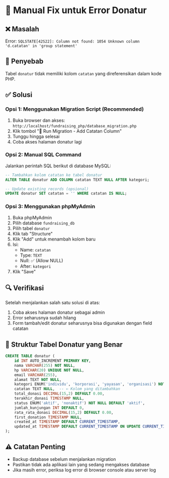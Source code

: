 # 🔧 Manual Fix untuk Error Donatur

## ❌ Masalah
Error: `SQLSTATE[42S22]: Column not found: 1054 Unknown column 'd.catatan' in 'group statement'`

## 🎯 Penyebab
Tabel `donatur` tidak memiliki kolom `catatan` yang direferensikan dalam kode PHP.

## ✅ Solusi

### Opsi 1: Menggunakan Migration Script (Recommended)
1. Buka browser dan akses: `http://localhost/fundraising_php/database_migration.php`
2. Klik tombol "🚀 Run Migration - Add Catatan Column"
3. Tunggu hingga selesai
4. Coba akses halaman donatur lagi

### Opsi 2: Manual SQL Command
Jalankan perintah SQL berikut di database MySQL:

```sql
-- Tambahkan kolom catatan ke tabel donatur
ALTER TABLE donatur ADD COLUMN catatan TEXT NULL AFTER kategori;

-- Update existing records (opsional)
UPDATE donatur SET catatan = '' WHERE catatan IS NULL;
```

### Opsi 3: Menggunakan phpMyAdmin
1. Buka phpMyAdmin
2. Pilih database `fundraising_db`
3. Pilih tabel `donatur`
4. Klik tab "Structure"
5. Klik "Add" untuk menambah kolom baru
6. Isi:
   - Name: `catatan`
   - Type: `TEXT`
   - Null: ✅ (Allow NULL)
   - After: `kategori`
7. Klik "Save"

## 🔍 Verifikasi
Setelah menjalankan salah satu solusi di atas:

1. Coba akses halaman donatur sebagai admin
2. Error seharusnya sudah hilang
3. Form tambah/edit donatur seharusnya bisa digunakan dengan field catatan

## 📝 Struktur Tabel Donatur yang Benar

```sql
CREATE TABLE donatur (
    id INT AUTO_INCREMENT PRIMARY KEY,
    nama VARCHAR(255) NOT NULL,
    hp VARCHAR(20) UNIQUE NOT NULL,
    email VARCHAR(255),
    alamat TEXT NOT NULL,
    kategori ENUM('individu', 'korporasi', 'yayasan', 'organisasi') NOT NULL,
    catatan TEXT NULL,  -- ← Kolom yang ditambahkan
    total_donasi DECIMAL(15,2) DEFAULT 0.00,
    terakhir_donasi TIMESTAMP NULL,
    status ENUM('aktif', 'nonaktif') NOT NULL DEFAULT 'aktif',
    jumlah_kunjungan INT DEFAULT 0,
    rata_rata_donasi DECIMAL(15,2) DEFAULT 0.00,
    first_donation TIMESTAMP NULL,
    created_at TIMESTAMP DEFAULT CURRENT_TIMESTAMP,
    updated_at TIMESTAMP DEFAULT CURRENT_TIMESTAMP ON UPDATE CURRENT_TIMESTAMP
);
```

## ⚠️ Catatan Penting
- Backup database sebelum menjalankan migration
- Pastikan tidak ada aplikasi lain yang sedang mengakses database
- Jika masih error, periksa log error di browser console atau server log